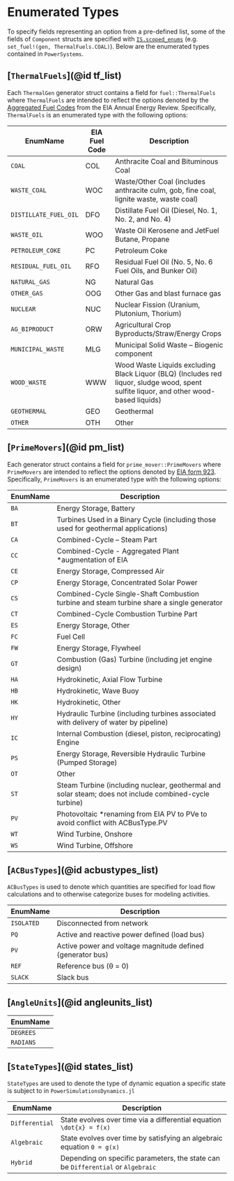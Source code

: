 
# Enumerated Types

To specify fields representing an option from a pre-defined list, some of the fields of
`Component` structs are specified with
[`IS.scoped_enums`](https://nrel-sienna.github.io/InfrastructureSystems.jl/stable/InfrastructureSystems/#InfrastructureSystems.@scoped_enum-Tuple{Any,%20Vararg{Any,%20N}%20where%20N}) (e.g.
`set_fuel!(gen, ThermalFuels.COAL)`). Below are the enumerated types contained in `PowerSystems`.

## [`ThermalFuels`](@id tf_list)

Each `ThermalGen` generator struct contains a field for `fuel::ThermalFuels` where `ThermalFuels`
are intended to reflect the options denoted by the
[Aggregated Fuel Codes](https://www.eia.gov/survey/form/eia_923/instructions.pdf) from the
EIA Annual Energy Review. Specifically, `ThermalFuels` is an enumerated type with the
following options:

| EnumName | EIA Fuel Code | Description |
|----------|---------------|-------------|
| `COAL` | COL | Anthracite Coal and Bituminous Coal |
| `WASTE_COAL` | WOC | Waste/Other Coal (includes anthracite culm, gob, fine coal, lignite waste, waste coal) |
| `DISTILLATE_FUEL_OIL` | DFO | Distillate Fuel Oil (Diesel, No. 1, No. 2, and No. 4) |
| `WASTE_OIL` | WOO | Waste Oil Kerosene and JetFuel Butane, Propane |
| `PETROLEUM_COKE` | PC | Petroleum Coke |
| `RESIDUAL_FUEL_OIL` | RFO | Residual Fuel Oil (No. 5, No. 6 Fuel Oils, and Bunker Oil) |
| `NATURAL_GAS` | NG | Natural Gas |
| `OTHER_GAS` | OOG | Other Gas and blast furnace gas |
| `NUCLEAR` | NUC | Nuclear Fission (Uranium, Plutonium, Thorium) |
| `AG_BIPRODUCT` | ORW | Agricultural Crop Byproducts/Straw/Energy Crops |
| `MUNICIPAL_WASTE` |  MLG | Municipal Solid Waste – Biogenic component |
| `WOOD_WASTE` | WWW | Wood Waste Liquids excluding Black Liquor (BLQ) (Includes red liquor, sludge wood, spent sulfite liquor, and other wood-based liquids) |
| `GEOTHERMAL` | GEO | Geothermal |
| `OTHER` | OTH | Other |

## [`PrimeMovers`](@id pm_list)

Each generator struct contains a field for `prime_mover::PrimeMovers` where `PrimeMovers`
are intended to reflect the options denoted by
[EIA form 923](https://www.eia.gov/survey/form/eia_923/instructions.pdf). Specifically,
`PrimeMovers` is an enumerated type with the following options:

| EnumName | Description |
|----------|-------------|
| `BA` | Energy Storage, Battery |
| `BT` | Turbines Used in a Binary Cycle (including those used for geothermal applications) |
| `CA` | Combined-Cycle – Steam Part |
| `CC` | Combined-Cycle - Aggregated Plant *augmentation of EIA |
| `CE` | Energy Storage, Compressed Air |
| `CP` | Energy Storage, Concentrated Solar Power |
| `CS` | Combined-Cycle Single-Shaft Combustion turbine and steam turbine share a single generator |
| `CT` | Combined-Cycle Combustion Turbine Part |
| `ES` | Energy Storage, Other |
| `FC` | Fuel Cell |
| `FW` | Energy Storage, Flywheel |
| `GT` | Combustion (Gas) Turbine (including jet engine design) |
| `HA` | Hydrokinetic, Axial Flow Turbine |
| `HB` | Hydrokinetic, Wave Buoy |
| `HK` | Hydrokinetic, Other |
| `HY` | Hydraulic Turbine (including turbines associated with delivery of water by pipeline) |
| `IC` | Internal Combustion (diesel, piston, reciprocating) Engine |
| `PS` | Energy Storage, Reversible Hydraulic Turbine (Pumped Storage) |
| `OT` | Other |
| `ST` | Steam Turbine (including nuclear, geothermal and solar steam; does not include combined-cycle turbine) |
| `PV` | Photovoltaic *renaming from EIA PV to PVe to avoid conflict with ACBusType.PV |
| `WT` | Wind Turbine, Onshore |
| `WS` | Wind Turbine, Offshore |

## [`ACBusTypes`](@id acbustypes_list)

`ACBusTypes` is used to denote which quantities are specified for load flow calculations and
to otherwise categorize buses for modeling activities.

| EnumName | Description |
|----------|-------------|
| `ISOLATED` | Disconnected from network |
| `PQ` | Active and reactive power defined (load bus)|
| `PV` | Active power and voltage magnitude defined (generator bus)|
| `REF` | Reference bus (θ = 0)|
| `SLACK` | Slack bus |

## [`AngleUnits`](@id angleunits_list)

| EnumName |
|----------|
| `DEGREES` |
| `RADIANS` |

## [`StateTypes`](@id states_list)

`StateTypes` are used to denote the type of dynamic equation a specific state is subject to in `PowerSimulationsDynamics.jl`

| EnumName | Description |
|----------|-------------|
| `Differential` | State evolves over time via a differential equation ``\dot{x} = f(x)`` |
| `Algebraic` | State evolves over time by satisfying an algebraic equation ``0 = g(x)`` |
| `Hybrid` | Depending on specific parameters, the state can be `Differential` or `Algebraic` |
